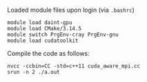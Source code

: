 
Loaded module files upon login (via `.bashrc`)
```
module load daint-gpu
module load CMake/3.14.5 
module switch PrgEnv-cray PrgEnv-gnu
module load cudatoolkit
```

Compile the code as follows:

```
nvcc -ccbin=CC -std=c++11 cuda_aware_mpi.cc
srun -n 2 ./a.out
```

